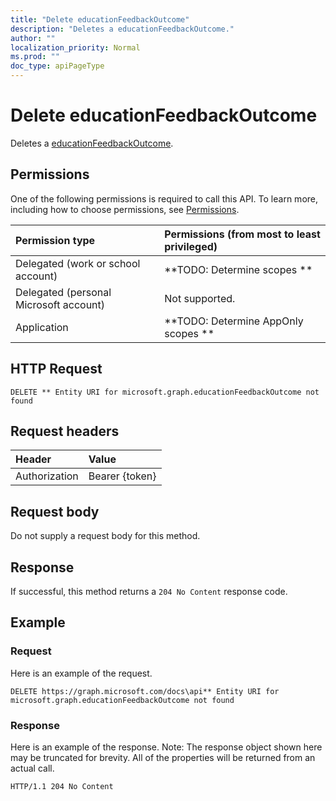 ```yaml
---
title: "Delete educationFeedbackOutcome"
description: "Deletes a educationFeedbackOutcome."
author: ""
localization_priority: Normal
ms.prod: ""
doc_type: apiPageType
---
```


# Delete educationFeedbackOutcome

Deletes a [educationFeedbackOutcome](../resources/educationfeedbackoutcome.md).

## Permissions
One of the following permissions is required to call this API. To learn more, including how to choose permissions, see [Permissions](/concepts/permissions-reference.md).

|Permission type|Permissions (from most to least privileged)|
|:---|:---|
|Delegated (work or school account)|**TODO: Determine scopes **|
|Delegated (personal Microsoft account)|Not supported.|
|Application|**TODO: Determine AppOnly scopes **|

## HTTP Request
<!-- {
  "blockType": "ignored"
}
-->
``` http
DELETE ** Entity URI for microsoft.graph.educationFeedbackOutcome not found
```

## Request headers
|Header|Value|
|:---|:---|
|Authorization|Bearer {token}|

## Request body
Do not supply a request body for this method.

## Response
If successful, this method returns a `204 No Content` response code.

## Example

### Request
Here is an example of the request.
<!-- {
  "blockType": "request",
  "name": "delete_educationfeedbackoutcome"
}
-->
``` http
DELETE https://graph.microsoft.com/docs\api** Entity URI for microsoft.graph.educationFeedbackOutcome not found
```

### Response
Here is an example of the response. Note: The response object shown here may be truncated for brevity. All of the properties will be returned from an actual call.
<!-- {
  "blockType": "response",
  "truncated": true
}
-->
``` http
HTTP/1.1 204 No Content
```

